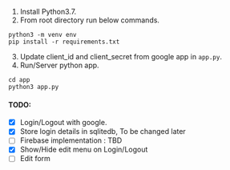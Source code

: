 1. Install Python3.7.
2. From root directory run below commands.
```
python3 -m venv env
pip install -r requirements.txt
```
3. Update client_id and client_secret from google app in `app.py`.
4. Run/Server python app.
```
cd app
python3 app.py
```

#### TODO:
 - [x] Login/Logout with google.
 - [X] Store login details in sqlitedb,  To be changed later
 - [ ] Firebase implementation : TBD
 - [x] Show/Hide edit menu on Login/Logout
 - [ ] Edit form
